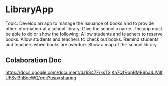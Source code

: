 # LibraryApp
Topic: Develop an app to manage the issuance of books and to provide other information at a school library. Give the school a name. The app must be able to do or show the following: Allow students and teachers to reserve books. Allow students and teachers to check out books. Remind students and teachers when books are overdue. Show a map of the school library.

## Colaboration Doc
https://docs.google.com/document/d/1iS47FrksTSjKa7Qf9opBMB6bJ4JVilfUFSvl3hBoeWQ/edit?usp=sharing
